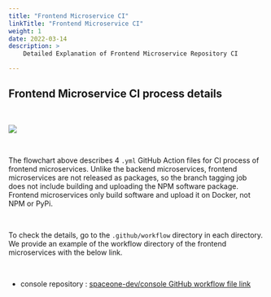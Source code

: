 ```yaml
---
title: "Frontend Microservice CI"
linkTitle: "Frontend Microservice CI"
weight: 1
date: 2022-03-14
description: >
    Detailed Explanation of Frontend Microservice Repository CI

---
```


## Frontend Microservice CI process details

</br>

![](/docs/developers/CICD/frontend-microservice-ci/img/frontend_microservice_ci.png)

</br>

The flowchart above describes 4 `.yml` GitHub Action files for CI process of frontend microservices. Unlike the backend microservices, frontend microservices are not released as packages, so the branch tagging job does not include building and uploading the NPM software package. Frontend microservices only build software and upload it on Docker, not NPM or PyPi. 

</br>

To check the details, go to the `.github/workflow` directory in each directory. We provide an example of the workflow directory of the frontend microservices with the below link. 

</br>

* console repository : [spaceone-dev/console GitHub workflow file link](https://github.com/spaceone-dev/console/tree/master/.github/workflows)

